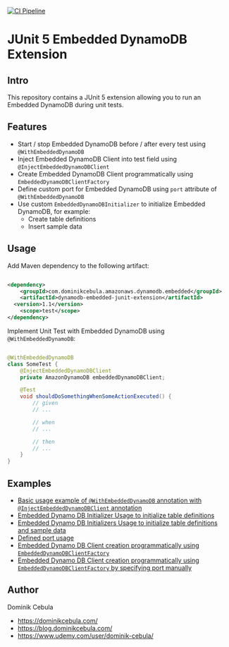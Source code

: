 [![CI Pipeline](https://github.com/dominikcebula/dynamodb-embedded-junit-extension/actions/workflows/ci.yml/badge.svg)](https://github.com/dominikcebula/dynamodb-embedded-junit-extension/actions/workflows/ci.yml)

# JUnit 5 Embedded DynamoDB Extension

## Intro

This repository contains a JUnit 5 extension allowing you to run an Embedded DynamoDB during unit tests.

## Features

* Start / stop Embedded DynamoDB before / after every test using `@WithEmbeddedDynamoDB`
* Inject Embedded DynamoDB Client into test field using `@InjectEmbeddedDynamoDBClient`
* Create Embedded DynamoDB Client programmatically using `EmbeddedDynamoDBClientFactory`
* Define custom port for Embedded DynamoDB using `port` attribute of `@WithEmbeddedDynamoDB`
* Use custom `EmbeddedDynamoDBInitializer` to initialize Embedded DynamoDB, for example:
    * Create table definitions
    * Insert sample data

## Usage

Add Maven dependency to the following artifact:

```xml

<dependency>
    <groupId>com.dominikcebula.amazonaws.dynamodb.embedded</groupId>
    <artifactId>dynamodb-embedded-junit-extension</artifactId>
  <version>1.1</version>
    <scope>test</scope>
</dependency>
```

Implement Unit Test with Embedded DynamoDB using `@WithEmbeddedDynamoDB`:

```java

@WithEmbeddedDynamoDB
class SomeTest {
    @InjectEmbeddedDynamoDBClient
    private AmazonDynamoDB embeddedDynamoDBClient;

    @Test
    void shouldDoSomethingWhenSomeActionExecuted() {
        // given
        // ...

        // when
        // ...

        // then
        // ...
    }
}
```

## Examples

* [Basic usage example of `@WithEmbeddedDynamoDB` annotation with `@InjectEmbeddedDynamoDBClient` annotation](src%2Ftest%2Fjava%2Fcom%2Fdominikcebula%2Famazonaws%2Fdynamodb%2Fembedded%2Fjunit%2Fextension%2Finternal%2Fexamples%2FExample1.java)
* [Embedded Dynamo DB Initializer Usage to initialize table definitions](src%2Ftest%2Fjava%2Fcom%2Fdominikcebula%2Famazonaws%2Fdynamodb%2Fembedded%2Fjunit%2Fextension%2Finternal%2Fexamples%2FExample2.java)
* [Embedded Dynamo DB Initializers Usage to initialize table definitions and sample data](src%2Ftest%2Fjava%2Fcom%2Fdominikcebula%2Famazonaws%2Fdynamodb%2Fembedded%2Fjunit%2Fextension%2Finternal%2Fexamples%2FExample3.java)
* [Defined port usage](src%2Ftest%2Fjava%2Fcom%2Fdominikcebula%2Famazonaws%2Fdynamodb%2Fembedded%2Fjunit%2Fextension%2Finternal%2Fexamples%2FExample4.java)
* [Embedded Dynamo DB Client creation programmatically using `EmbeddedDynamoDBClientFactory`](src%2Ftest%2Fjava%2Fcom%2Fdominikcebula%2Famazonaws%2Fdynamodb%2Fembedded%2Fjunit%2Fextension%2Finternal%2Fexamples%2FExample5.java)
* [Embedded Dynamo DB Client creation programmatically using `EmbeddedDynamoDBClientFactory` by specifying port manually](src%2Ftest%2Fjava%2Fcom%2Fdominikcebula%2Famazonaws%2Fdynamodb%2Fembedded%2Fjunit%2Fextension%2Finternal%2Fexamples%2FExample6.java)

## Author

Dominik Cebula

* https://dominikcebula.com/
* https://blog.dominikcebula.com/
* https://www.udemy.com/user/dominik-cebula/
